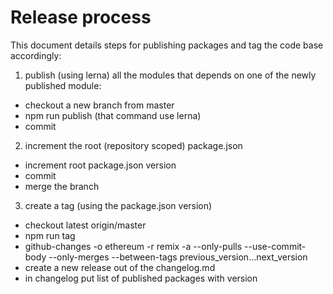 # Release process
This document details steps for publishing packages and tag the code base accordingly:


1) publish (using lerna) all the modules that depends on one of the newly published module:

- checkout a new branch from master
- npm run publish (that command use lerna)
- commit

2) increment the root (repository scoped) package.json

- increment root package.json version
- commit
- merge the branch

3) create a tag (using the package.json version)

- checkout latest origin/master
- npm run tag
- github-changes -o ethereum -r remix -a --only-pulls --use-commit-body --only-merges --between-tags previous_version...next_version 
- create a new release out of the changelog.md
- in changelog put list of published packages with version


